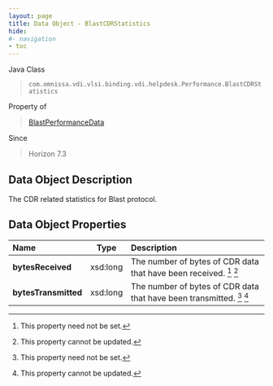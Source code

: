 ```yaml
---
layout: page
title: Data Object - BlastCDRStatistics
hide:
#- navigation
- toc
---
```






Java Class
> `com.omnissa.vdi.vlsi.binding.vdi.helpdesk.Performance.BlastCDRStatistics`

Property of
> [BlastPerformanceData](vdi.helpdesk.Performance.BlastPerformanceData.md#field_detail)

Since
> Horizon 7.3


## Data Object Description

The CDR related statistics for Blast protocol.

## Data Object Properties

 Name | Type | Description
:---|:---:|:---
**bytesReceived**|  xsd:long|  The number of bytes of CDR data that have been received. [^1] [^2]
**bytesTransmitted**|  xsd:long|  The number of bytes of CDR data that have been transmitted. [^1] [^2]
 


 


[^1]: This property need not be set.
[^2]: This property cannot be updated.